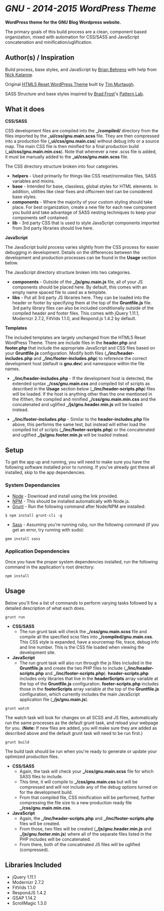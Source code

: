 # _GNU - 2014-2015 WordPress Theme_

**WordPress theme for the GNU Blog Wordpress website.**

The primary goals of this build process are a clean, component based organization, mixed with automation for CSS/SASS and JavaScript concatenation and minification/uglification.

## Author(s) / Inspiration
Build process, base styles, and JavaScript by [Brian Behrens](http://github.com/brainbrian) with help from [Nick Katarow](http://github.com/nkatarow).

Original [HTML5 Reset WordPress Theme](https://github.com/murtaugh/HTML5-Reset-WordPress-Theme) built by [Tim Murtaugh](https://github.com/murtaugh).

SASS Structure and base styles inspired by [Brad Frost](http://bradfrostweb.com/)'s [Pattern Lab](http://demo.patternlab.io/).

## What it does

**CSS/SASS**

CSS development files are compiled into the **_/compiled/** directory from the files imported by the **_ui/css/gnu.main.scss** file. They are then compressed into a production file (**_ui/css/gnu.main.css**) without debug info or a source map. The main CSS file is then minified for a final production build (**_ui/css/gnu.main.min.css**). Note that whenever a new .scss file is added, it must be manually added to the **_ui/css/gnu.main.scss** file.

The CSS directory structure broken into four categories.

* **helpers** - Used primarily for things like CSS reset/normalize files, SASS variables and mixins.
* **base** - Intended for base, classless, global styles for HTML elements. In addition, utilities like clear fixes and offscreen text can be considered base styles.
* **components** - Where the majority of your custom styling should take place. For best organization, create a new file for each new component you build and take advantage of SASS nesting techniques to keep your components self contained.
* **lib** - 3rd party CSS that is used to style JavaScript components imported from 3rd party libraries should live here.

**JavaScript**

The JavaScript build process varies slightly from the CSS process for easier debugging in development. Details on the differences between the development and production processes can be found in the **Usage** section below.

The JavaScript directory structure broken into two categories.

* **components** - Outside of the **_/js/gnu.main.js** file, all of your JS components should be placed here. By default, this comes with an empty name spaced file to used as a template.
* **libs** - Put all 3rd party JS libraries here. They can be loaded into the header or footer by specifying them at the top of the **Gruntfile.js** file. 3rd party library files can also be included conditionally outside of the compiled header and footer files. This comes with jQuery 1.11.1, Modernizr 2.7.2, FitVids 1.1.0, and Respond.js 1.4.2 by default.

**Templates**

The included templates are largely unchanged from the HTML5 Reset WordPress Theme. There are include files in the **header.php** and **footer.php** that include the appropriate JavaScript and CSS files based on your **Gruntfile.js** configuration. Modify both files (**_/inc/header-includes.php** and **_/inc/footer-includes.php**) to reference the correct development host (default is **gnu.dev**) and namespace within the file names.

* **_/inc/header-includes.php** - If the development host is detected, the extended syntax **_/css/gnu.main.css** and compiled list of scripts as described in the **Usage** section below (**_/inc/header-scripts.php**) files will be loaded. If the host is anything other than the one mentioned in the if/then, the compiled and minified **_/css/gnu.main.min.css** and the concatenated and uglified **_/js/gnu.header.min.js** will be loaded instead.

* **_/inc/footer-includes.php** - Similar to the **header-includes.php** file above, this performs the same test, but instead will either load the compiled list of scripts (**_/inc/footer-scripts.php**) or the concatenated and uglified **_/js/gnu.footer.min.js** will be loaded instead.

## Setup
To get the app up and running, you will need to make sure you have the following software installed prior to running. If you've already got these all installed, skip to the app dependencies.

### System Dependancies
* [Node](http://nodejs.org/) - Download and install using the link provided.
* [NPM](https://npmjs.org/) - This should be installed automatically with Node.js.
* [Grunt](http://gruntjs.com/getting-started) - Run the following command after Node/NPM are installed:

```
$ npm install grunt-cli -g
```

* [Sass](http://sass-lang.com/) - Assuming you're running ruby, run the following command (if you get an error, try running with sudo):

```
gem install sass
```

### Application Dependencies
Once you have the proper system dependencies installed, run the following command in the application's root directory:

```
npm install
```

## Usage
Below you'll fine a list of commands to perform varying tasks followed by a detailed description of what each does.

```
grunt run
```
* **CSS/SASS**
	* The run grunt task will check the **_/css/gnu.main.scss** file and compile all the specified scss files into **_/compiled/gnu.main.css**. This CSS style is expanded, have a sourcemap file, trace, debug info and line number. This is the CSS file loaded when viewing the development site.
* **JavaScript**
	* The run grunt task will also run through the js files included in the **Gruntfile.js** and create the two PHP files to include (**_/inc/header-scripts.php** and **_/inc/footer-scripts.php**). **header-scripts.php** includes only libraries that live in the **headerScripts** array variable at the top of the **Gruntfile.js** configuration. **footer-scripts.php** includes those in the **footerScripts** array variable at the top of the **Gruntfile.js** configuration, which currently includes the main JavaScript application file (**_/js/gnu.main.js**).

```
grunt watch
```
The watch task will look for changes on all SCSS and JS files, automatically run the same processes as the default grunt task, and reload your webpage for you. (**Note:** If new files are added, you will make sure they are added as described above and the default grunt task will need to be run first.)

```
grunt build
```
The build task should be run when you're ready to generate or update your optimized production files.

* **CSS/SASS**
	* Again, the task will check your **_/css/gnu.main.scss** file for which SASS files to include.
	* This time, it will compile to **_/css/gnu.main.css** but will be compressed and will not include any of the debug options turned on for the development build.
	* From that compiled file, CSS minification will be performed, further compressing the file size to a new production ready file **_/css/gnu.main.min.css**.
* **JavaScript**
	* Again, the **_/inc/header-scripts.php** and **_/inc/footer-scripts.php** files will be created.
	* From those, two files will be created (**_/js/gnu.header.min.js** and **_/js/gnu.footer.min.js**) where all of the separate files listed in the PHP includes will be concatenated.
	* From there, both of the concatinated JS files will be uglified (compressed).

## Libraries Included
* jQuery 1.11.1
* Modernizr 2.7.2
* FitVids 1.1.0
* RespondJS 1.4.2
* GSAP 1.14.2
* ScrollMagic 1.3.0
